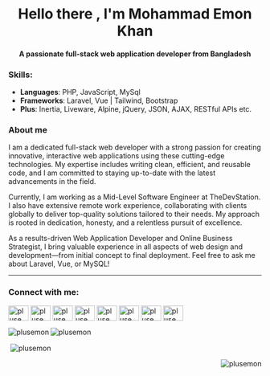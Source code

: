 <h1 align="center">Hello there , I'm Mohammad Emon Khan</h1> 
<h4 align="center">A passionate full-stack web application developer from Bangladesh</h3>

### Skills:
- **Languages**: PHP, JavaScript, MySql
- **Frameworks**: Laravel, Vue | Tailwind, Bootstrap
- **Plus**: Inertia, Liveware, Alpine, jQuery, JSON, AJAX, RESTful APIs etc.

### About me
<p aligh="left">
I am a dedicated full-stack web developer with a strong passion for creating innovative, interactive web applications using these cutting-edge technologies. My expertise includes writing clean, efficient, and reusable code, and I am committed to staying up-to-date with the latest advancements in the field.

Currently, I am working as a Mid-Level Software Engineer at TheDevStation. I also have extensive remote work experience, collaborating with clients globally to deliver top-quality solutions tailored to their needs. My approach is rooted in dedication, honesty, and a relentless pursuit of excellence.

As a results-driven Web Application Developer and Online Business Strategist, I bring valuable experience in all aspects of web design and development—from initial concept to final deployment. Feel free to ask me about Laravel, Vue, or MySQL!
 <hr/>


<h3 align="left">Connect with me:</h3>
<p align="left">
<a href="https://codepen.io/plusemon" target="blank"><img align="center" src="https://raw.githubusercontent.com/rahuldkjain/github-profile-readme-generator/master/src/images/icons/Social/codepen.svg" alt="plusemon" height="30" width="40" /></a>
<a href="https://twitter.com/plusemon" target="blank"><img align="center" src="https://raw.githubusercontent.com/rahuldkjain/github-profile-readme-generator/master/src/images/icons/Social/twitter.svg" alt="plusemon" height="30" width="40" /></a>
<a href="https://linkedin.com/in/plusemon" target="blank"><img align="center" src="https://raw.githubusercontent.com/rahuldkjain/github-profile-readme-generator/master/src/images/icons/Social/linked-in-alt.svg" alt="plusemon" height="30" width="40" /></a>
<a href="https://stackoverflow.com/users/plusemon" target="blank"><img align="center" src="https://raw.githubusercontent.com/rahuldkjain/github-profile-readme-generator/master/src/images/icons/Social/stack-overflow.svg" alt="plusemon" height="30" width="40" /></a>
<a href="https://fb.com/plusemon" target="blank"><img align="center" src="https://raw.githubusercontent.com/rahuldkjain/github-profile-readme-generator/master/src/images/icons/Social/facebook.svg" alt="plusemon" height="30" width="40" /></a>
<a href="https://instagram.com/plusemon" target="blank"><img align="center" src="https://raw.githubusercontent.com/rahuldkjain/github-profile-readme-generator/master/src/images/icons/Social/instagram.svg" alt="plusemon" height="30" width="40" /></a>
<a href="https://dribbble.com/plusemon" target="blank"><img align="center" src="https://raw.githubusercontent.com/rahuldkjain/github-profile-readme-generator/master/src/images/icons/Social/dribbble.svg" alt="plusemon" height="30" width="40" /></a>
<a href="https://www.behance.net/plusemon" target="blank"><img align="center" src="https://raw.githubusercontent.com/rahuldkjain/github-profile-readme-generator/master/src/images/icons/Social/behance.svg" alt="plusemon" height="30" width="40" /></a>
</p>

<p><img align="left" src="https://github-readme-stats.vercel.app/api?username=plusemon&theme=transparent&hide_border=false&include_all_commits=true&count_private=true" alt="plusemon" /></p>
<p><img align="center" src="https://github-readme-streak-stats.herokuapp.com/?user=plusemon&theme=transparent&hide_border=false" alt="plusemon" /></p>
<p>&nbsp;<img align="center" src="https://github-readme-stats.vercel.app/api/top-langs/?username=plusemon&theme=transparent&hide_border=false&include_all_commits=true&count_private=true&layout=compact" alt="plusemon" /></p>

<p align="right"> <img src="https://komarev.com/ghpvc/?username=plusemon&label=Profile%20views&color=0e75b6&style=flat" alt="plusemon" /> </p>



